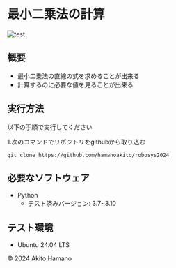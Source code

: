 # 最小二乗法の計算
![test](https://github.com/hamanoakito/robosys2024/actions/workflows/test.yml/badge.svg)

## 概要
- 最小二乗法の直線の式を求めることが出来る
- 計算するのに必要な値を見ることが出来る

## 実行方法
以下の手順で実行してください

1.次のコマンドでリポジトリをgithubから取り込む
 ```
 git clone https://github.com/hamanoakito/robosys2024
 ```

## 必要なソフトウェア
- Python 
  - テスト済みバージョン: 3.7~3.10

## テスト環境
- Ubuntu 24.04 LTS

© 2024 Akito Hamano
